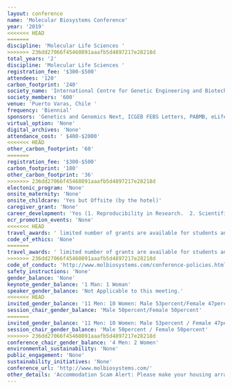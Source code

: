 ```yaml
---
layout: conference 
name: 'Molecular Biosystems Conference'
year: '2019'
<<<<<<< HEAD
=======
discipline: 'Molecular Life Sciences '
>>>>>>> 236dd27066f45460891aaafb5d4897217e28218d
total_years: '2'
discipline: 'Molecular Life Sciences '
registration_fee: '$300-$500'
attendees: '120'
carbon_footprint: '240'
society_name: 'International Centre for Genetic Engineering and Biotechnology & Panamerican Association of Biochemistry and Molecular Biology'
society_members: '600'
venue: 'Puerto Varas, Chile '
frequency: 'Biennial'
sponsors: 'Genetics and Genomics Next, ICGEB FEBS Letters, PABMB, eLife, Protocols.io, New England Biolab, Thermo Fisher Scientific, Twist Biosceince, Cgr Center for Genome Regulation, iBio Millenium Institute for Integrative biology, Universidad Andres bello, Sociedad de Bioquimica y Biologia Molecular de Chile, IUBM, Dryfta, Wiley'
virtual_option: 'None'
digital_archives: 'None'
attendance_cost: ' $400-$2000'
<<<<<<< HEAD
other_carbon_footprint: '60'
=======
registration_fee: '$300-$500'
carbon_footprint: '180'
other_carbon_footprint: '36'
>>>>>>> 236dd27066f45460891aaafb5d4897217e28218d
electonic_program: 'None'
onsite_maternity: 'None'
onsite_childcare: 'Yes but Offsite (by the hotel)'
caregiver_grant: 'None'
career_development: 'Yes (1. Reproducibility in Research.  2. Scientific Writing)'
ecr_promotion_events: 'None'
<<<<<<< HEAD
travel_awards: ' limited number of grants are available for students and postdocs: 60 awards $300 each (approx) , ICGEB Grants​: Applications are invited for ICGEB fellowships. These will support the participation of selected students or young scientists who are nationals of ICGEB Member States, with priority given to those currently residing outside of Chile. '
code_of_ethics: 'None'
=======
travel_awards: ' limited number of grants are available for students and postdocs: 60 awards $300 each (approx)'
>>>>>>> 236dd27066f45460891aaafb5d4897217e28218d
code_of_conduct: 'http://www.molbiosystems.com/conference-policies.html'
safety_instructions: 'None'
gender_balance: 'None'
keynote_gender_balance: '1 Man: 1 Woman'
speaker_gender_balance: 'Not Applicable to this meeting.'
<<<<<<< HEAD
invited_gender_balance: '11 Men: 10 Women: Male 53percent/Female 47percent'
session_chair_gender_balance: 'Male 50percent/Female 50percent'
=======
invited_gender_balance: '11 Men: 10 Women: Male 53percent / Female 47percent'
session_chair_gender_balance: 'Male 50percent / Female 50percent'
>>>>>>> 236dd27066f45460891aaafb5d4897217e28218d
conference_chair_gender_balance: '4 Men: 2 Women'
environmental_sustainability: 'None'
public_engagement: 'None'
sustainability_initiatives: 'None'
conference_url: 'http://www.molbiosystems.com/'
other_details: 'Accommodation Scam Alert: Please make your housing arrangements directly with your hotel of choice or through reputable booking services.  We will never contact you to provide credit card details for any purpose, including booking your accommodation. '
---
```

